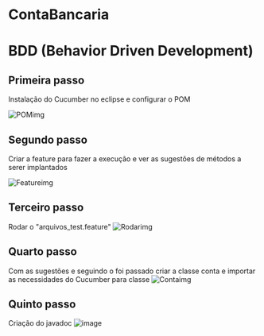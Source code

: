 # ContaBancaria

# BDD (Behavior Driven Development)

## Primeira passo

 Instalação do Cucumber no eclipse e configurar o POM
 
![POMimg](https://github.com/GabrielSichoski/ContaBancaria/assets/104863390/892db2ed-1311-46b8-abb3-76d1554a57d7)

## Segundo passo 
Criar a feature para fazer a execução e ver as sugestões de métodos a serer implantados 

![Featureimg](https://github.com/GabrielSichoski/ContaBancaria/assets/104863390/58a8f254-3b23-43ef-beae-8bf16c15ae36)
## Terceiro passo

Rodar o "arquivos_test.feature"
![Rodarimg](https://github.com/GabrielSichoski/ContaBancaria/assets/104863390/efabd896-7462-4a8a-9095-b7e8585a4866)
## Quarto passo 
Com as sugestões e seguindo o foi passado criar a classe conta e importar as necessidades do Cucumber para classe 
![Contaimg](https://github.com/GabrielSichoski/ContaBancaria/assets/104863390/c045f35f-a427-4178-b772-275b565f7890)

## Quinto passo 
Criação do javadoc
![image](https://github.com/GabrielSichoski/ContaBancaria/assets/104863390/c26f0485-cce5-47ee-832a-250b90a68fd6)


